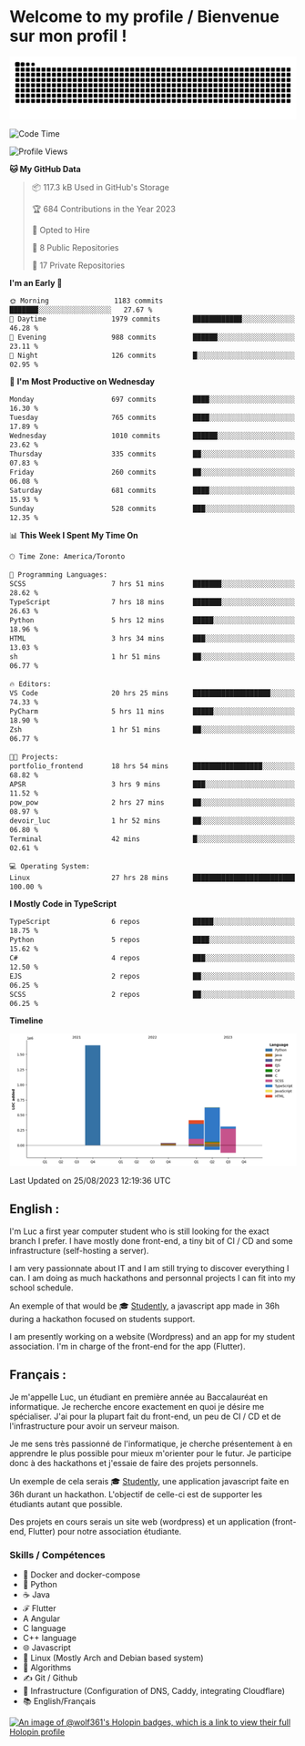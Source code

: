 # Welcome to my profile / Bienvenue sur mon profil !

![snake gif](https://github.com/wolf-361/wolf-361/blob/output/github-contribution-grid-snake.svg)

<!--START_SECTION:waka-->
![Code Time](http://img.shields.io/badge/Code%20Time-290%20hrs%2029%20mins-blue)

![Profile Views](http://img.shields.io/badge/Profile%20Views-0-blue)

**🐱 My GitHub Data** 

> 📦 117.3 kB Used in GitHub's Storage 
 > 
> 🏆 684 Contributions in the Year 2023
 > 
> 💼 Opted to Hire
 > 
> 📜 8 Public Repositories 
 > 
> 🔑 17 Private Repositories 
 > 
**I'm an Early 🐤** 

```text
🌞 Morning                1183 commits        ███████░░░░░░░░░░░░░░░░░░   27.67 % 
🌆 Daytime                1979 commits        ████████████░░░░░░░░░░░░░   46.28 % 
🌃 Evening                988 commits         ██████░░░░░░░░░░░░░░░░░░░   23.11 % 
🌙 Night                  126 commits         █░░░░░░░░░░░░░░░░░░░░░░░░   02.95 % 
```
📅 **I'm Most Productive on Wednesday** 

```text
Monday                   697 commits         ████░░░░░░░░░░░░░░░░░░░░░   16.30 % 
Tuesday                  765 commits         ████░░░░░░░░░░░░░░░░░░░░░   17.89 % 
Wednesday                1010 commits        ██████░░░░░░░░░░░░░░░░░░░   23.62 % 
Thursday                 335 commits         ██░░░░░░░░░░░░░░░░░░░░░░░   07.83 % 
Friday                   260 commits         ██░░░░░░░░░░░░░░░░░░░░░░░   06.08 % 
Saturday                 681 commits         ████░░░░░░░░░░░░░░░░░░░░░   15.93 % 
Sunday                   528 commits         ███░░░░░░░░░░░░░░░░░░░░░░   12.35 % 
```


📊 **This Week I Spent My Time On** 

```text
🕑︎ Time Zone: America/Toronto

💬 Programming Languages: 
SCSS                     7 hrs 51 mins       ███████░░░░░░░░░░░░░░░░░░   28.62 % 
TypeScript               7 hrs 18 mins       ███████░░░░░░░░░░░░░░░░░░   26.63 % 
Python                   5 hrs 12 mins       █████░░░░░░░░░░░░░░░░░░░░   18.96 % 
HTML                     3 hrs 34 mins       ███░░░░░░░░░░░░░░░░░░░░░░   13.03 % 
sh                       1 hr 51 mins        ██░░░░░░░░░░░░░░░░░░░░░░░   06.77 % 

🔥 Editors: 
VS Code                  20 hrs 25 mins      ███████████████████░░░░░░   74.33 % 
PyCharm                  5 hrs 11 mins       █████░░░░░░░░░░░░░░░░░░░░   18.90 % 
Zsh                      1 hr 51 mins        ██░░░░░░░░░░░░░░░░░░░░░░░   06.77 % 

🐱‍💻 Projects: 
portfolio_frontend       18 hrs 54 mins      █████████████████░░░░░░░░   68.82 % 
APSR                     3 hrs 9 mins        ███░░░░░░░░░░░░░░░░░░░░░░   11.52 % 
pow_pow                  2 hrs 27 mins       ██░░░░░░░░░░░░░░░░░░░░░░░   08.97 % 
devoir_luc               1 hr 52 mins        ██░░░░░░░░░░░░░░░░░░░░░░░   06.80 % 
Terminal                 42 mins             █░░░░░░░░░░░░░░░░░░░░░░░░   02.61 % 

💻 Operating System: 
Linux                    27 hrs 28 mins      █████████████████████████   100.00 % 
```

**I Mostly Code in TypeScript** 

```text
TypeScript               6 repos             █████░░░░░░░░░░░░░░░░░░░░   18.75 % 
Python                   5 repos             ████░░░░░░░░░░░░░░░░░░░░░   15.62 % 
C#                       4 repos             ███░░░░░░░░░░░░░░░░░░░░░░   12.50 % 
EJS                      2 repos             ██░░░░░░░░░░░░░░░░░░░░░░░   06.25 % 
SCSS                     2 repos             ██░░░░░░░░░░░░░░░░░░░░░░░   06.25 % 
```



**Timeline**

![Lines of Code chart](https://raw.githubusercontent.com/wolf-361/wolf-361/main/assets/bar_graph.png)


 Last Updated on 25/08/2023 12:19:36 UTC
<!--END_SECTION:waka-->

## English : 

I'm Luc a first year computer student who is still looking for the exact branch I prefer. I have mostly done front-end, a tiny bit of CI / CD and some infrastructure (self-hosting a server).

I am very passionnate about IT and I am still trying to discover everything I can. I am doing as much hackathons and personnal projects I can fit into my school schedule.

An exemple of that would be 🎓 [Studently](https://github.com/wolf-361/Studently-CodeJam12), a javascript app made in 36h during a hackathon focused on students support.

I am presently working on a website (Wordpress) and an app for my student association. I'm in charge of the front-end for the app (Flutter).

## Français :

Je m'appelle Luc, un étudiant en première année au Baccalauréat en informatique. Je recherche encore exactement en quoi je désire me spécialiser. J'ai pour la plupart fait du front-end, un peu de CI / CD et de l'infrastructure pour avoir un serveur maison.

Je me sens très passionné de l'informatique, je cherche présentement à en apprendre le plus possible pour mieux m'orienter pour le futur. Je participe donc à des hackathons et j'essaie de faire des projets personnels.

Un exemple de cela serais 🎓 [Studently](https://github.com/wolf-361/Studently-CodeJam12), une application javascript faite en 36h durant un hackathon. L'objectif de celle-ci est de supporter les étudiants autant que possible.

Des projets en cours serais un site web (wordpress) et un application (front-end, Flutter) pour notre association étudiante.

###  Skills / Compétences

* 🐋 Docker and docker-compose
* 🐍 Python
* ☕ Java
* ℱ Flutter
* A Angular
* C language
* C++ language
* 🌐 Javascript
* 🐧 Linux (Mostly Arch and Debian based system)
* 🧩 Algorithms
* ✍️ Git / Github
* 📜 Infrastructure (Configuration of DNS, Caddy, integrating Cloudflare)
* 📚 English/Français

[![An image of @wolf361's Holopin badges, which is a link to view their full Holopin profile](https://holopin.me/wolf361)](https://holopin.io/@wolf361)


